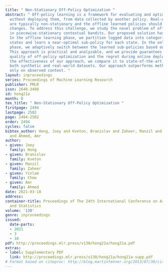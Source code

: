 ```yaml
---
title: " Non-Stationary Off-Policy Optimization "
abstract: " Off-policy learning is a framework for evaluating and optimizing policies
  without deploying them, from data collected by another policy. Real-world environments
  are typically non-stationary and the offline learned policies should adapt to these
  changes. To address this challenge, we study the novel problem of off-policy optimization
  in piecewise-stationary contextual bandits. Our proposed solution has two phases.
  In the offline learning phase, we partition logged data into categorical latent
  states and learn a near-optimal sub-policy for each state. In the online deployment
  phase, we adaptively switch between the learned sub-policies based on their performance.
  This approach is practical and analyzable, and we provide guarantees on both the
  quality of off-policy optimization and the regret during online deployment. To show
  the effectiveness of our approach, we compare it to state-of-the-art baselines on
  both synthetic and real-world datasets. Our approach outperforms methods that act
  only on observed context. "
layout: inproceedings
series: Proceedings of Machine Learning Research
publisher: PMLR
issn: 2640-3498
id: hong21a
month: 0
tex_title: " Non-Stationary Off-Policy Optimization "
firstpage: 2494
lastpage: 2502
page: 2494-2502
order: 2494
cycles: false
bibtex_author: Hong, Joey and Kveton, Branislav and Zaheer, Manzil and Chow, Yinlam
  and Ahmed, Amr
author:
- given: Joey
  family: Hong
- given: Branislav
  family: Kveton
- given: Manzil
  family: Zaheer
- given: Yinlam
  family: Chow
- given: Amr
  family: Ahmed
date: 2021-03-18
address:
container-title: Proceedings of The 24th International Conference on Artificial Intelligence
  and Statistics
volume: '130'
genre: inproceedings
issued:
  date-parts:
  - 2021
  - 3
  - 18
pdf: http://proceedings.mlr.press/v130/hong21a/hong21a.pdf
extras:
- label: Supplementary PDF
  link: http://proceedings.mlr.press/v130/hong21a/hong21a-supp.pdf
# Format based on citeproc: http://blog.martinfenner.org/2013/07/30/citeproc-yaml-for-bibliographies/
---
```

